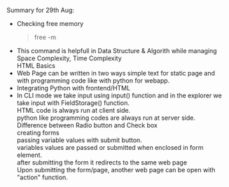 Summary for 29th Aug:
- Checking free memory
  > free -m
- This command is helpfull in Data Structure & Algorith while managing Space Complexity, Time Complexity <br/>
HTML Basics
- Web Page can be written in two ways simple text for static page and with programming code like with python for webapp.
- Integrating Python with frontend/HTML
- In CLI mode we take input using input() function and in the explorer we take input with FieldStorage() function. <br/>
HTML code is always run at client side. <br/>
python like programming codes are always run at server side. <br/>
Difference between Radio button and Check box <br/>
creating forms <br/>
passing variable values with submit button. <br/>
variables values are passed or submitted when enclosed in form element. <br/>
after submitting the form it redirects to the same web page <br/>
Upon submitting the form/page, another web page can be open with "action" function. <br/>
